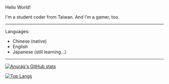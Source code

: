 Hello World!

I'm a student coder from Taiwan. And I'm a gamer, too.

---

Languages:
- Chinese (native)
- English
- Japanese (still learning...)

---

[![Anurag's GitHub stats](https://github-readme-stats.vercel.app/api?username=Luminous-Coder&count_private=true&theme=tokyonight)](https://github.com/anuraghazra/github-readme-stats)

[![Top Langs](https://github-readme-stats.vercel.app/api/top-langs/?username=Luminous-Coder&hide=CMake&theme=tokyonight)](https://github.com/anuraghazra/github-readme-stats)
